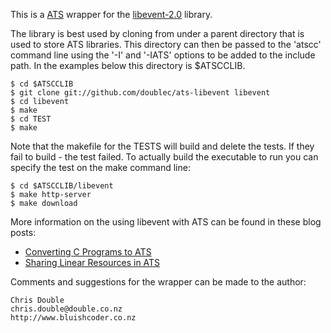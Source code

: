 This is a [ATS](http://www.ats-lang.org) wrapper for the [libevent-2.0](http://monkey.org/~provos/libevent/) library.

The library is best used by cloning from under a parent directory that
is used to store ATS libraries. This directory can then be passed to the
'atscc' command line using the '-I' and '-IATS' options to be added to
the include path. In the examples below this directory is $ATSCCLIB.

    $ cd $ATSCCLIB
    $ git clone git://github.com/doublec/ats-libevent libevent
    $ cd libevent
    $ make
    $ cd TEST
    $ make

Note that the makefile for the TESTS will build and delete the tests. If
they fail to build - the test failed. To actually build the executable to
run you can specify the test on the make command line:

    $ cd $ATSCCLIB/libevent
    $ make http-server
    $ make download

More information on the using libevent with ATS can be found in these blog posts:

* [Converting C Programs to ATS](http://www.bluishcoder.co.nz/2011/04/24/converting-c-programs-to-ats.html)
* [Sharing Linear Resources in ATS](http://www.bluishcoder.co.nz/2011/04/25/sharing-linear-resources-in-ats.html)

Comments and suggestions for the wrapper can be made to the author:

    Chris Double
    chris.double@double.co.nz
    http://www.bluishcoder.co.nz
